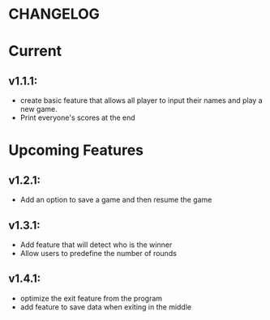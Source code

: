 # CHANGELOG

# Current
## v1.1.1:
- create basic feature that allows all player to input their names 
  and play a new game. 
- Print everyone's scores at the end


# Upcoming Features
## v1.2.1:
- Add an option to save a game and then resume the game

## v1.3.1:
- Add feature that will detect who is the winner
- Allow users to predefine the number of rounds

## v1.4.1:
- optimize the exit feature from the program
- add feature to save data when exiting in the middle

